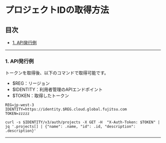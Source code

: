 # プロジェクトIDの取得方法  

## 目次  

<!-- TOC depthFrom:3 depthTo:3 withLinks:1 updateOnSave:1 orderedList:0 -->

- [1. API発行例](#1-api発行例)

<!-- /TOC -->


---

### 1. API発行例  

トークンを取得後、以下のコマンドで取得可能です。  

- $REG：リージョン  
- $IDENTITY：利用者管理のAPIエンドポイント  
- $TOKEN：取得したトークン  

```
REG=jp-west-3
IDENTITY=https://identity.$REG.cloud.global.fujitsu.com
TOKEN=zzzzz

curl -s $IDENTITY/v3/auth/projects -X GET -H  "X-Auth-Token: $TOKEN" | jq '.projects[] | {"name": .name, "id": .id, "description": .description}'
```


---
